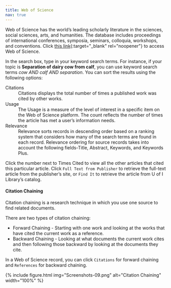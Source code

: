 ```yaml
---
title: Web of Science
nav: true
--- 
```


Web of Science has the world’s leading scholarly literature in the sciences, social sciences, arts, and humanities. The database includes proceedings of international conferences, symposia, seminars, colloquia, workshops, and conventions. Click [this link](https://uidaho.idm.oclc.org/login?url=http://webofknowledge.com/UA){:target="_blank" rel="noopener"} to access Web of Science.

In the search box, type in your keyword search terms. For instance, if your topic is **Separation of dairy cow from calf**, you can use keyword search terms *cow AND calf AND separation*. You can sort the results using the following options:

<dl>
  <dt>Citations</dt>
  <dd>Citations displays the total number of times a published work was cited by other works. </dd>
  <dt>Usage</dt>
  <dd>The Usage is a measure of the level of interest in a specific item on the Web of Science platform. The count reflects the number of times the article has met a user’s information needs.</dd>
  <dt>Relevance</dt>
  <dd>Relevance sorts records in descending order based on a ranking system that considers how many of the search terms are found in each record. Relevance ordering for source records takes into account the following fields-Title, Abstract, Keywords, and Keywords Plus.</dd>
</dl>

Click the number next to Times Cited to view all the other articles that cited this particular article. Click `Full Text from Publisher` to retrieve the full-text article from the publisher’s site, or `Find It` to retrieve the article from U of I Library’s catalog.  

#### Citation Chaining

Citation chaining is a research technique in which you use one source to find related documents.

There are two types of citation chaining:

- Forward Chaining - Starting with one work and looking at the works that have cited the current work as a reference. 
- Backward Chaining - Looking at what documents the current work cites and then following those backward by looking at the documents they cite.

In a Web of Science record, you can click `Citations` for forward chaining and `References` for backward chaining.

{% include figure.html img="Screenshots-09.png" alt="Citation Chaining" width="100%" %}
